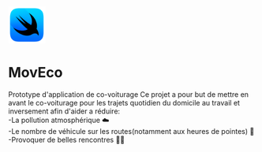 <a href="https://developer.apple.com/xcode/swiftui/"> 
  <img src="https://raw.githubusercontent.com/CardinalJV/CardinalJV/main/assets/logo-swift/swiftui-96x96_2x.png" alt="SwiftUI" title="SwiftUI" width="75" height="75"/></a>
  

# MovEco

  
Prototype d'application de co-voiturage
Ce projet a pour but de mettre en avant le co-voiturage pour les trajets quotidien du domicile au travail et inversement afin d'aider a réduire:  
-La pollution atmosphérique ☁️  
-Le nombre de véhicule sur les routes(notamment aux heures de pointes) 😤  
-Provoquer de belles rencontres 🫶🏽
